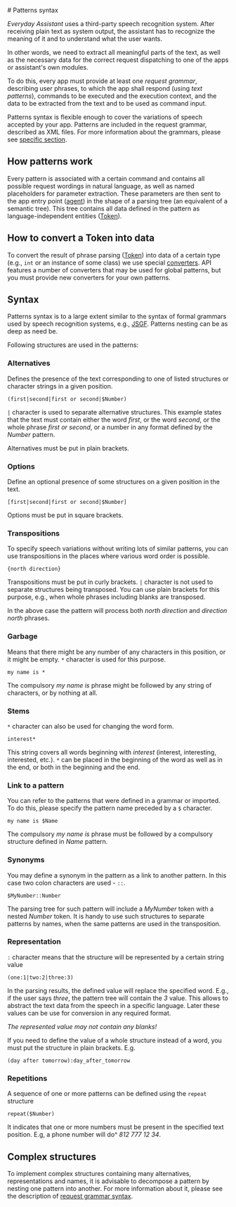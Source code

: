 ﻿﻿# Patterns syntax

*Everyday Assistant* uses a third-party speech recognition system. After receiving plain text as system output, the assistant has to recognize the meaning of it and to understand what the user wants.

In other words, we need to extract all meaningful parts of the text, as well as the necessary data for the correct request dispatching to one of the apps or assistant's own modules.

To do this, every app must provide at least one *request grammar*, describing user phrases, to which the app shall respond (using *text patterns*), commands to be executed and the execution context, and the data to be extracted from the text and to be used as command input.

Patterns syntax is flexible enough to cover the variations of speech accepted by your app. Patterns are included in the request grammar, described as XML files. For more information about the grammars, please see [specific section](grammarsyntax.html).

## How patterns work

Every pattern is associated with a certain command and contains all possible request wordings in natural language, as well as named placeholders for parameter extraction. These parameters are then sent to the app entry point ([agent](agent.html)) in the shape of a parsing tree (an equivalent of a semantic tree). This tree contains all data defined in the pattern as language-independent entities ([Token](token.html)).

## How to convert a Token into data

To convert the result of phrase parsing ([Token](token.html)) into data of a certain type (e.g., `int` or an instance of some class) we use special [converters](token.html). API features a number of converters that may be used for global patterns, but you must provide new converters for your own patterns.

## Syntax

Patterns syntax is to a large extent similar to the syntax of formal grammars used by speech recognition systems, e.g., [JSGF](http://www.w3.org/TR/jsgf/). Patterns nesting can be as deep as need be.

Following structures are used in the patterns:

### Alternatives

Defines the presence of the text corresponding to one of listed structures or character strings in a given position.

	(first|second|first or second|$Number)

`|` character is used to separate alternative structures. This example states that the text must contain either the word *first*, or the word *second*, or the whole phrase *first or second*, or a number in any format defined by the *Number* pattern.

Alternatives must be put in plain brackets.

### Options

Define an optional presence of some structures on a given position in the text.

	[first|second|first or second|$Number]

Options must be put in square brackets.

### Transpositions

To specify speech variations without writing lots of similar patterns, you can use transpositions in the places where various word order is possible.

	{north direction}

Transpositions must be put in curly brackets. `|` character is not used to separate structures being transposed. You can use plain brackets for this purpose, e.g., when whole phrases including blanks are transposed.

In the above case the pattern will process both *north direction* and *direction north* phrases.

### Garbage

Means that there might be any number of any characters in this position, or it might be empty. `*` character is used for this purpose.

	my name is *

The compulsory *my name is* phrase might be followed by any string of characters, or by nothing at all.

### Stems

`*` character can also be used for changing the word form.

	interest*

This string covers all words beginning with *interest* (interest, interesting, interested, etc.). `*` can be placed in the beginning of the word as well as in the end, or both in the beginning and the end.

### Link to a pattern

You can refer to the patterns that were defined in a grammar or imported. To do this, please specify the pattern name preceded by a `$` character.

	my name is $Name

The compulsory *my name is* phrase must be followed by a compulsory structure defined in *Name* pattern.

### Synonyms

You may define a synonym in the pattern as a link to another pattern. In this case two colon characters are used - `::`.

	$MyNumber::Number

The parsing tree for such pattern will include a *MyNumber* token with a nested *Number* token. It is handy to use such structures to separate patterns by names, when the same patterns are used in the transposition.

### Representation

`:` character means that the structure will be represented by a certain string value

	(one:1|two:2|three:3)

In the parsing results, the defined value will replace the specified word. E.g., if the user says *three*, the pattern tree will contain the *3* value. This allows to abstract the text data from the speech in a specific language. Later these values can be use for conversion in any required format.

*The represented value may not contain any blanks!* 

If you need to define the value of a whole structure instead of a word, you must put the structure in plain brackets. E.g.

	(day after tomorrow):day_after_tomorrow

### Repetitions

A sequence of one or more patterns can be defined using the `repeat` structure

	repeat($Number)

It indicates that one or more numbers must be present in the specified text position. E.g, a phone number will do^ *812 777 12 34*.

## Complex structures

To implement complex structures containing many alternatives, representations and names, it is advisable to decompose a pattern by nesting one pattern into another. For more information about it, please see the description of [request grammar syntax](grammarsyntax.html).